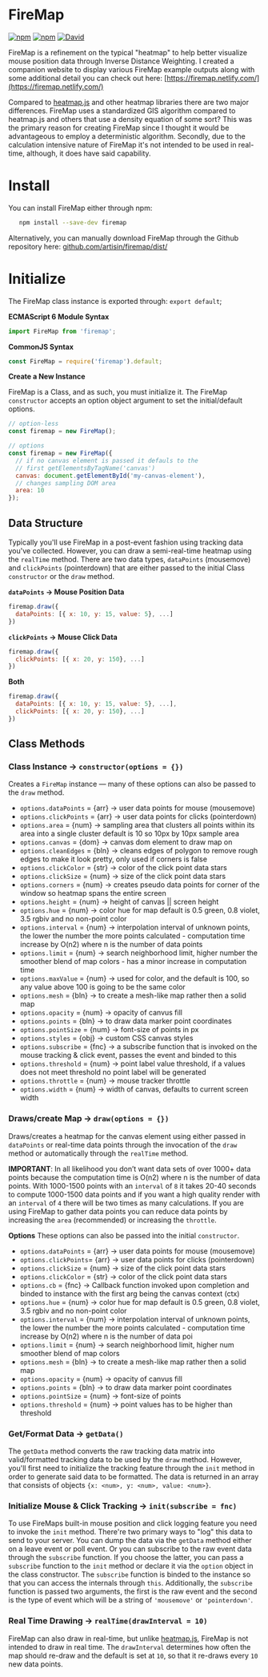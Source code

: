 # FireMap

[![npm](https://img.shields.io/npm/l/firemap.svg)](https://github.com/artisin/firemap/blob/master/LICENSE.txt)
[![npm](https://img.shields.io/npm/v/firemap.svg)](https://www.npmjs.com/package/firemap)
[![David](https://img.shields.io/david/artisin/firemap.svg)](https://github.com/artisin/firemap/blob/master/package.json)

FireMap is a refinement on the typical "heatmap" to help better visualize mouse position data through Inverse Distance Weighting. I created a companion website to display various FireMap example outputs along with some additional detail you can check out here: [https://firemap.netlify.com/](https://firemap.netlify.com/)

Compared to [heatmap.js](https://www.patrick-wied.at/static/heatmapjs/?utm_source=gh) and other heatmap libraries there are two major differences. FireMap uses a standardized GIS algorithm compared to heatmap.js and others that use a density equation of some sort? This was the primary reason for creating FireMap since I thought it would be advantageous to employ a deterministic algorithm. Secondly, due to the calculation intensive nature of FireMap it's not intended to be used in real-time, although, it does have said capability.

# Install

You can install FireMap either through npm:

```bash
   npm install --save-dev firemap
```

Alternatively, you can manually download FireMap through the Github repository here: [github.com/artisin/firemap/dist/](https://github.com/artisin/firemap/dist)


# Initialize

The FireMap class instance is exported through: `export default`;

__ECMAScript 6 Module Syntax__
```js
import FireMap from 'firemap';
```

__CommonJS Syntax__
```js
const FireMap = require('firemap').default;
```

__Create a New Instance__

FireMap is a Class, and as such, you must initialize it. The FireMap `constructor` accepts an option object argument to set the initial/default options.

```js
// option-less
const firemap = new FireMap();

// options
const firemap = new FireMap({
  // if no canvas element is passed it defauls to the
  // first getElementsByTagName('canvas')
  canvas: document.getElementById('my-canvas-element'),
  // changes sampling DOM area
  area: 10
});
```

## Data Structure

Typically you'll use FireMap in a post-event fashion using tracking data you've collected. However, you can draw a semi-real-time heatmap using the `realTime` method. There are two data types, `dataPoints` (mousemove) and `clickPoints` (pointerdown) that are either passed to the initial Class `constructor` or the `draw` method.

__`dataPoints` → Mouse Position Data__

```js
firemap.draw({
  dataPoints: [{ x: 10, y: 15, value: 5}, ...]
})
```

__`clickPoints` → Mouse Click Data__

```js
firemap.draw({
  clickPoints: [{ x: 20, y: 150}, ...]
})
```

__Both__

```js
firemap.draw({
  dataPoints: [{ x: 10, y: 15, value: 5}, ...],
  clickPoints: [{ x: 20, y: 150}, ...]
})
```


## Class Methods

### Class Instance → `constructor(options = {})`

Creates a `FireMap` instance — many of these options can also be passed to the `draw` method.

+ `options.dataPoints`  = {arr} → user data points for mouse (mousemove) 
+ `options.clickPoints` = {arr} → user data points for clicks (pointerdown)
+ `options.area`        = {num} → sampling area that clusters all points within its area into a single cluster default is 10 so 10px by 10px sample area
+ `options.canvas`      = {dom} → canvas dom element to draw map on
+ `options.cleanEdges`  = {bln} → cleans edges of polygon to remove rough edges to make it look pretty, only used if corners is false
+ `options.clickColor`  = {str} → color of the click point data stars
+ `options.clickSize`   = {num} → size of the click point data stars
+ `options.corners`    = {num}  → creates pseudo data points for corner of the window so heatmap spans the entire screen
+ `options.height`      = {num} → height of canvas || screen height
+ `options.hue`         = {num} → color hue for map default is 0.5 green, 0.8 violet, 3.5 rgbiv and no non-point color
+ `options.interval`    = {num} → interpolation interval of unknown points, the lower the number the more points calculated - computation time increase by O(n2) where n is the number of data points
+ `options.limit`       = {num} → search neighborhood limit, higher number the smoother blend of map colors - has a minor increase in computation time
+ `options.maxValue`    = {num} → used for color, and the default is 100, so any value above 100 is going to be the same color
+ `options.mesh`        = {bln} → to create a mesh-like map rather then a solid map
+ `options.opacity`     = {num} → opacity of canvus fill
+ `options.points`      = {bln} → to draw data marker point coordinates
+ `options.pointSize`   = {num} → font-size of points in px
+ `options.styles`      = {obj} → custom CSS canvas styles
+ `options.subscribe`   = {fnc} → a subscribe function that is invoked on the mouse tracking & click event, passes the event and binded to this
+ `options.threshold`   = {num} → point label value threshold, if a values does not meet threshold no point label will be generated
+ `options.throttle`    = {num} → mouse tracker throttle
+ `options.width`       = {num} → width of canvas, defaults to current screen width

### Draws/create Map → `draw(options = {})`

Draws/creates a heatmap for the canvas element using either passed in `dataPoints` or real-time data points through the invocation of the `draw` method or automatically through the `realTime` method.

__IMPORTANT__: In all likelihood you don’t want data sets of over 1000+ data points because the computation time is O(n2) where n is the number of data points. With 1000-1500 points with an `interval` of `8` it takes 20-40 seconds to compute 1000-1500 data points and if you want a high quality render with an `interval` of `4` there will be two times as many calculations. If you are using FireMap to gather data points you can reduce data points by increasing the `area` (recommended) or increasing the `throttle`.

__Options__
These options can also be passed into the initial `constructor`. 

+ `options.dataPoints` = {arr} → user data points for mouse (mousemove) 
+ `options.clickPoints`= {arr} → user data points for clicks (pointerdown)
+ `options.clickSize`  = {num} → size of the click point data stars
+ `options.clickColor` = {str} → color of the click point data stars
+ `options.cb`         = {fnc} → Callback function invoked upon completion and binded to instance with the first arg being the canvas context (ctx)
+ `options.hue`        = {num} → color hue for map default is 0.5 green, 0.8 violet, 3.5 rgbiv and no non-point color
+ `options.interval`   = {num} → interpolation interval of unknown points, the lower the number the more points calculated - computation time increase by O(n2) where n is the number of data poi
+ `options.limit`      = {num} → search neighborhood limit, higher num smoother blend of map colors
+ `options.mesh`       = {bln} → to create a mesh-like map rather then a solid map
+ `options.opacity`    = {num} → opacity of canvus fill
+ `options.points`     = {bln} → to draw data marker point coordinates
+ `options.pointSize`  = {num} → font-size of points
+ `options.threshold`  = {num} → point values has to be higher than threshold


### Get/Format Data → `getData()`

The `getData` method converts the raw tracking data matrix into valid/formatted tracking data to be used by the `draw` method. However, you'll first need to initialize the tracking feature through the `init` method in order to generate said data to be formatted. The data is returned in an array that consists of objects `{x: <num>, y: <num>, value: <num>}`.


### Initialize Mouse & Click Tracking → `init(subscribe = fnc)`

To use FireMaps built-in mouse position and click logging feature you need to invoke the `init` method. There're two primary ways to "log" this data to send to your server. You can dump the data via the `getData` method either on a leave event or poll event. Or you can subscribe to the raw event data through the `subscribe` function. If you choose the latter, you can pass a `subscribe` function to the `init` method or declare it via the `option` object in the class constructor. The `subscribe` function is binded to the instance so that you can access the internals through `this`. Additionally, the `subscribe` function is passed two arguments, the first is the raw event and the second is the type of event which will be a string of `'mousemove'` or `'pointerdown'`.


### Real Time Drawing → `realTime(drawInterval = 10)`

FireMap can also draw in real-time, but unlike [heatmap.js](https://www.patrick-wied.at/static/heatmapjs/?utm_source=gh), FireMap is not intended to draw in real time. The `drawInterval` determines how often the map should re-draw and the default is set at `10`, so that it re-draws every `10` new data points.

